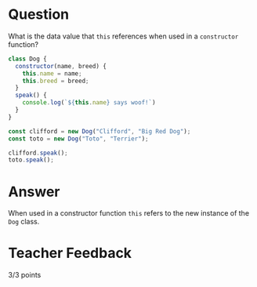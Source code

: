 # Question
What is the data value that `this` references when used in a `constructor` function? 

```js
class Dog {
  constructor(name, breed) {
    this.name = name;
    this.breed = breed;
  }
  speak() {
    console.log(`${this.name} says woof!`)
  }
}

const clifford = new Dog("Clifford", "Big Red Dog");
const toto = new Dog("Toto", "Terrier");

clifford.speak();
toto.speak();
```

# Answer
When used in a constructor function `this` refers to the new instance of the `Dog` class.

# Teacher Feedback

3/3 points